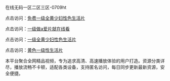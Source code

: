 在线无码一区二区三区-0709ht

点击访问：<a href="https://heiliao2dmwwy.pages.dev">免费一级全黄少妇性色生活片</a>

点击访问：<a href="https://heiliaoll4qsx.pages.dev">一级做a爱片就在线看</a>

点击访问：<a href="https://heiliaowzu4ur.pages.dev">一级全黄少妇性色生活片</a>

点击访问：<a href="https://heiliaozj3tjd.pages.dev">黄色一级性生活片</a>

本平台聚合全网精品视频，专为追求高清、高速播放体验的用户打造。资源分类详尽，播放流畅不卡顿，适配各类设备，支持匿名访问，每日同步更新最新资源，安全便捷。

<span style="display:none;">[Canonical link](）</span>
